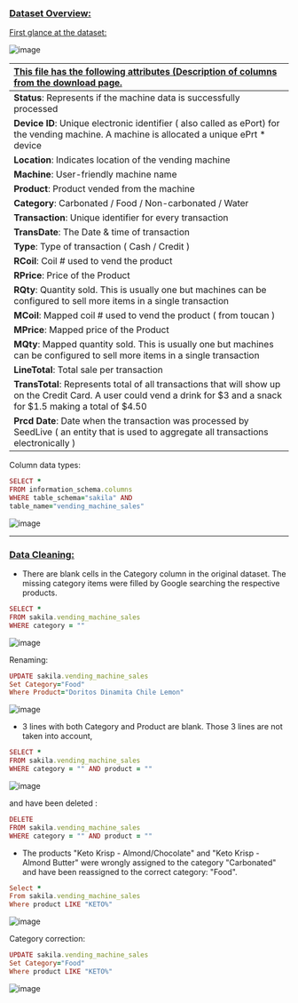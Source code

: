 ### <ins>Dataset Overview:</ins>

<ins>First glance at the dataset:</ins>


![image](https://user-images.githubusercontent.com/69303154/207075567-f4e4273e-f9ab-4737-a8a2-8d1c8c29f30b.png)


|<ins>This file has the following attributes (Description of columns from the download page.|
|:-----------------------------------|
|**Status**: Represents if the machine data is successfully processed|
|**Device ID**: Unique electronic identifier ( also called as ePort) for the vending machine. A machine is allocated a unique ePrt * device|
|**Location**: Indicates location of the vending machine|
|**Machine**: User-friendly machine name|
|**Product**: Product vended from the machine|
|**Category**: Carbonated / Food / Non-carbonated / Water|
|**Transaction**: Unique identifier for every transaction|
|**TransDate**: The Date & time of transaction|
|**Type**: Type of transaction ( Cash / Credit )|
|**RCoil**: Coil # used to vend the product|
|**RPrice**: Price of the Product|
|**RQty**: Quantity sold. This is usually one but machines can be configured to sell more items in a single transaction|
|**MCoil**: Mapped coil # used to vend the product ( from toucan )|
|**MPrice**: Mapped price of the Product|
|**MQty**: Mapped quantity sold. This is usually one but machines can be configured to sell more items in a single transaction|
|**LineTotal**: Total sale per transaction|
|**TransTotal**: Represents total of all transactions that will show up on the Credit Card. A user could vend a drink for $3 and a snack for $1.5 making a total of $4.50|
|**Prcd Date**: Date when the transaction was processed by SeedLive ( an entity that is used to aggregate all transactions electronically )|

  
</ins>Column data types:</ins>

```ruby
SELECT *
FROM information_schema.columns
WHERE table_schema="sakila" AND
table_name="vending_machine_sales"
```
![image](https://user-images.githubusercontent.com/69303154/207077261-2969ec43-ecbc-49e9-84df-f7952ff6dc1d.png)

---

### <ins>Data Cleaning:</ins>

- There are blank cells in the Category column in the original dataset. The missing category items were filled by Google searching the respective products. 

```ruby
SELECT *
FROM sakila.vending_machine_sales
WHERE category = "" 
```
![image](https://user-images.githubusercontent.com/69303154/207079961-189c125f-21c3-407f-bf01-cda6f021c5c8.png)

Renaming:
```ruby
UPDATE sakila.vending_machine_sales 
Set Category="Food"
Where Product="Doritos Dinamita Chile Lemon"
```
![image](https://user-images.githubusercontent.com/69303154/207081402-1d73a5df-c1ab-4f5c-89f7-78a00675893a.png)


- 3 lines with both Category and Product are blank. Those 3 lines are not taken into account,

```ruby
SELECT *
FROM sakila.vending_machine_sales
WHERE category = "" AND product = ""
```
![image](https://user-images.githubusercontent.com/69303154/207078307-42b0a7ca-a70a-4599-8a8c-2fff24718d04.png)

and have been deleted : 

```ruby
DELETE
FROM sakila.vending_machine_sales
WHERE category = "" AND product = ""
```
- The products "Keto Krisp - Almond/Chocolate" and "Keto Krisp - Almond Butter" were wrongly assigned to the category "Carbonated" and have been reassigned to the correct category: "Food". 

```ruby
Select *
From sakila.vending_machine_sales
Where product LIKE "KETO%"
```
![image](https://user-images.githubusercontent.com/69303154/207094754-d98a2585-b11f-43f5-8d06-3dd4a90cf8fe.png)


Category correction:
```ruby
UPDATE sakila.vending_machine_sales 
Set Category="Food"
Where product LIKE "KETO%"
```
![image](https://user-images.githubusercontent.com/69303154/207093493-b01d3db4-e68a-4858-a7c4-469c868fc830.png)
